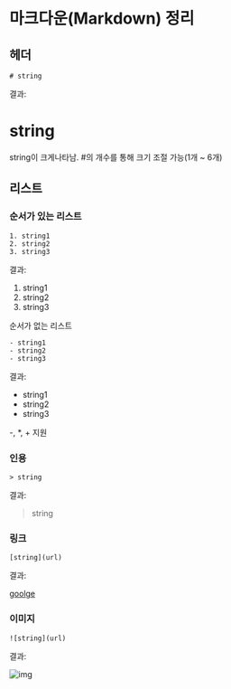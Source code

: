 # 마크다운(Markdown) 정리

## 헤더

`# string` 

결과:

# string

string이 크게나타남. #의 개수를 통해 크기 조절 가능(1개 ~ 6개)

## 리스트

### 순서가 있는 리스트

```
1. string1
2. string2
3. string3
```

결과:

1. string1
2. string2
3. string3

순서가 없는 리스트

```
- string1
- string2
- string3
```

결과:

- string1
- string2
- string3

-, *, + 지원

### 인용 

```
> string
```

결과:

> string

### 링크 

```
[string](url)
```

결과:

[goolge](https:google.com)

### 이미지

```
![string](url)
```

결과:

![img](https://static01.nyt.com/images/2021/09/14/science/07CAT-STRIPES/07CAT-STRIPES-mediumSquareAt3X-v2.jpg)

